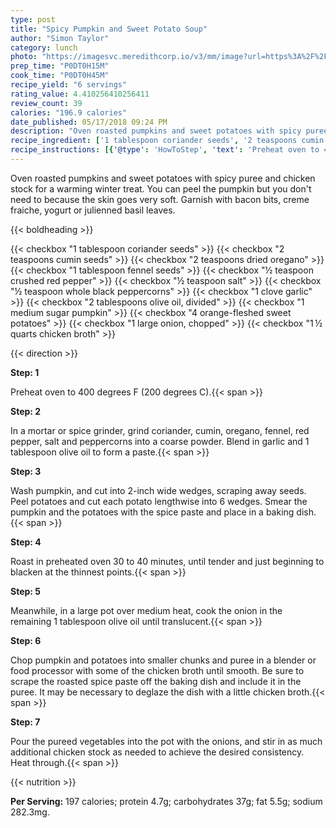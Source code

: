 ```yaml
---
type: post
title: "Spicy Pumpkin and Sweet Potato Soup"
author: "Simon Taylor"
category: lunch
photo: "https://imagesvc.meredithcorp.io/v3/mm/image?url=https%3A%2F%2Fimages.media-allrecipes.com%2Fuserphotos%2F7998548.jpg"
prep_time: "P0DT0H15M"
cook_time: "P0DT0H45M"
recipe_yield: "6 servings"
rating_value: 4.410256410256411
review_count: 39
calories: "196.9 calories"
date_published: 05/17/2018 09:24 PM
description: "Oven roasted pumpkins and sweet potatoes with spicy puree and chicken stock for a warming winter treat.   You can peel the pumpkin but you don't need to because the skin goes very soft.  Garnish with bacon bits, creme fraiche, yogurt or julienned basil leaves."
recipe_ingredient: ['1 tablespoon coriander seeds', '2 teaspoons cumin seeds', '2 teaspoons dried oregano', '1 tablespoon fennel seeds', '½ teaspoon crushed red pepper', '½ teaspoon salt', '½ teaspoon whole black peppercorns', '1 clove garlic', '2 tablespoons olive oil, divided', '1 medium sugar pumpkin', '4 orange-fleshed sweet potatoes', '1 large onion, chopped', '1\u2009½ quarts chicken broth']
recipe_instructions: [{'@type': 'HowToStep', 'text': 'Preheat oven to 400 degrees F (200 degrees C).\n'}, {'@type': 'HowToStep', 'text': 'In a mortar or spice grinder, grind coriander, cumin, oregano, fennel, red pepper, salt and peppercorns into a coarse powder.  Blend in garlic and 1 tablespoon olive oil to form a paste.\n'}, {'@type': 'HowToStep', 'text': 'Wash pumpkin, and cut into 2-inch wide wedges, scraping away seeds.  Peel potatoes and cut each potato lengthwise into 6 wedges.  Smear the pumpkin and the potatoes with the spice paste and place in a baking dish.\n'}, {'@type': 'HowToStep', 'text': 'Roast in preheated oven 30 to 40 minutes, until tender and just beginning to blacken at the thinnest points.\n'}, {'@type': 'HowToStep', 'text': 'Meanwhile, in a large pot over medium heat, cook the onion in the remaining 1 tablespoon olive oil until translucent.\n'}, {'@type': 'HowToStep', 'text': 'Chop pumpkin and potatoes into smaller chunks and puree in a blender or food processor with some of the chicken broth until smooth.  Be sure to scrape the roasted spice paste off the baking dish and include it in the puree.  It may be necessary to deglaze the dish with a little chicken broth.\n'}, {'@type': 'HowToStep', 'text': 'Pour the pureed vegetables into the pot with the onions, and stir in as much additional chicken stock as needed to achieve the desired consistency.  Heat through.\n'}]
---
```


Oven roasted pumpkins and sweet potatoes with spicy puree and chicken stock for a warming winter treat.   You can peel the pumpkin but you don't need to because the skin goes very soft.  Garnish with bacon bits, creme fraiche, yogurt or julienned basil leaves. 

{{< boldheading >}}

{{< checkbox "1 tablespoon coriander seeds" >}}
{{< checkbox "2 teaspoons cumin seeds" >}}
{{< checkbox "2 teaspoons dried oregano" >}}
{{< checkbox "1 tablespoon fennel seeds" >}}
{{< checkbox "½ teaspoon crushed red pepper" >}}
{{< checkbox "½ teaspoon salt" >}}
{{< checkbox "½ teaspoon whole black peppercorns" >}}
{{< checkbox "1 clove garlic" >}}
{{< checkbox "2 tablespoons olive oil, divided" >}}
{{< checkbox "1 medium sugar pumpkin" >}}
{{< checkbox "4  orange-fleshed sweet potatoes" >}}
{{< checkbox "1 large onion, chopped" >}}
{{< checkbox "1 ½ quarts chicken broth" >}}


{{< direction >}}

**Step: 1**

Preheat oven to 400 degrees F (200 degrees C).{{< span >}}

**Step: 2**

In a mortar or spice grinder, grind coriander, cumin, oregano, fennel, red pepper, salt and peppercorns into a coarse powder.  Blend in garlic and 1 tablespoon olive oil to form a paste.{{< span >}}

**Step: 3**

Wash pumpkin, and cut into 2-inch wide wedges, scraping away seeds.  Peel potatoes and cut each potato lengthwise into 6 wedges.  Smear the pumpkin and the potatoes with the spice paste and place in a baking dish.{{< span >}}

**Step: 4**

Roast in preheated oven 30 to 40 minutes, until tender and just beginning to blacken at the thinnest points.{{< span >}}

**Step: 5**

Meanwhile, in a large pot over medium heat, cook the onion in the remaining 1 tablespoon olive oil until translucent.{{< span >}}

**Step: 6**

Chop pumpkin and potatoes into smaller chunks and puree in a blender or food processor with some of the chicken broth until smooth.  Be sure to scrape the roasted spice paste off the baking dish and include it in the puree.  It may be necessary to deglaze the dish with a little chicken broth.{{< span >}}

**Step: 7**

Pour the pureed vegetables into the pot with the onions, and stir in as much additional chicken stock as needed to achieve the desired consistency.  Heat through.{{< span >}}

{{< nutrition >}}

**Per Serving:** 197 calories; protein 4.7g; carbohydrates 37g; fat 5.5g; sodium 282.3mg.